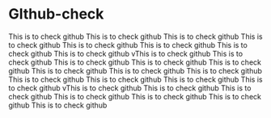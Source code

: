 # GIthub-check
This is to check github
This is to check github
This is to check github
This is to check github
This is to check github
This is to check github
This is to check github
This is to check github
vThis is to check github
This is to check github
This is to check github
This is to check github
This is to check github
This is to check github
This is to check github
This is to check github
This is to check github
This is to check github
This is to check github
This is to check github
vThis is to check github
This is to check github
This is to check github
This is to check github
This is to check github
This is to check github
This is to check github

